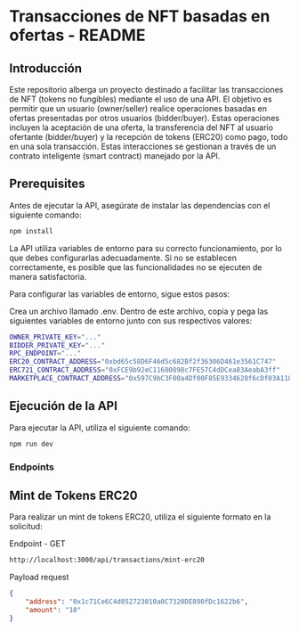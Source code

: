 # Transacciones de NFT basadas en ofertas - README

## Introducción

Este repositorio alberga un proyecto destinado a facilitar las transacciones de NFT (tokens no fungibles) mediante el uso de una API. El objetivo es permitir que un usuario (owner/seller) realice operaciones basadas en ofertas presentadas por otros usuarios (bidder/buyer). Estas operaciones incluyen la aceptación de una oferta, la transferencia del NFT al usuario ofertante (bidder/buyer) y la recepción de tokens (ERC20) como pago, todo en una sola transacción. Estas interacciones se gestionan a través de un contrato inteligente (smart contract) manejado por la API.

## Prerequisites

Antes de ejecutar la API, asegúrate de instalar las dependencias con el siguiente comando:

```sh
npm install 
```

La API utiliza variables de entorno para su correcto funcionamiento, por lo que debes configurarlas adecuadamente. Si no se establecen correctamente, es posible que las funcionalidades no se ejecuten de manera satisfactoria.

Para configurar las variables de entorno, sigue estos pasos:

Crea un archivo llamado .env.
Dentro de este archivo, copia y pega las siguientes variables de entorno junto con sus respectivos valores:

```sh
OWNER_PRIVATE_KEY="..."
BIDDER_PRIVATE_KEY="..."
RPC_ENDPOINT="..."
ERC20_CONTRACT_ADDRESS="0xbd65c58D6F46d5c682Bf2f36306D461e3561C747" 
ERC721_CONTRACT_ADDRESS="0xFCE9b92eC11680898c7FE57C4dDCea83AeabA3ff"
MARKETPLACE_CONTRACT_ADDRESS="0x597C9bC3F00a4Df00F85E9334628f6cDf03A1184"
```
## Ejecución de la API

Para ejecutar la API, utiliza el siguiente comando:

```sh
npm run dev
```

### Endpoints

## Mint de Tokens ERC20

Para realizar un mint de tokens ERC20, utiliza el siguiente formato en la solicitud:

Endpoint - GET

```sh
http://localhost:3000/api/transactions/mint-erc20
```

Payload request

```json
{
    "address": "0x1c71Ce6C4d052723010a0C7320DE890fDc1622b6",
    "amount": "10"
}
```




